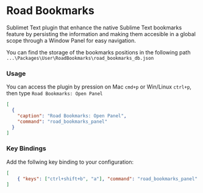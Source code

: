 # Road Bookmarks

Sublimet Text plugin that enhance the native Sublime Text bookmarks feature by persisting the information and making them accesible in a global scope through a Window Panel for easy navigation.

You can find the storage of the bookmarks positions in the following path `...\Packages\User\RoadBookmarks\road_bookmarks_db.json`

### Usage
You can access the plugin by pression on Mac `cmd+p` or Win/Linux `ctrl+p`, then type `Road Bookmarks: Open Panel`

```json
[
  {
    "caption": "Road Bookmarks: Open Panel",
    "command": "road_bookmarks_panel"
  }
]
```

### Key Bindings
Add the follwing key binding to your configuration:

```json
[
    { "keys": ["ctrl+shift+b", "a"], "command": "road_bookmarks_panel" }
]
```